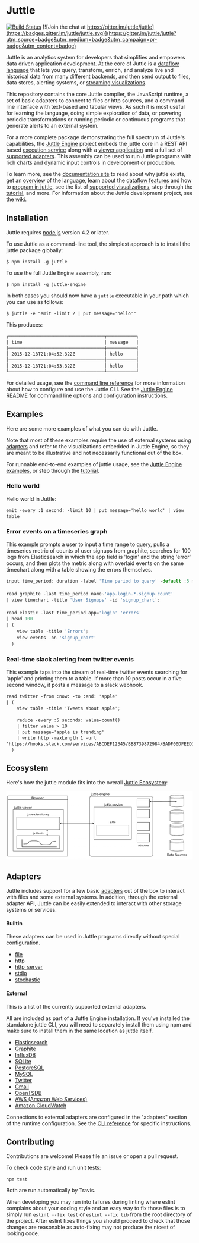 # Juttle

[![Build Status](https://travis-ci.org/juttle/juttle.svg?branch=master)](https://travis-ci.org/juttle/juttle)
[![Join the chat at https://gitter.im/juttle/juttle](https://badges.gitter.im/juttle/juttle.svg)](https://gitter.im/juttle/juttle?utm_source=badge&utm_medium=badge&utm_campaign=pr-badge&utm_content=badge)

Juttle is an analytics system for developers that simplifies and empowers data
driven application development. At the core of Juttle is a [dataflow
language](./docs/concepts/dataflow.md) that lets you query, transform, enrich,
and analyze live and historical data from many different backends, and then send
output to files, data stores, alerting systems, or [streaming
visualizations](http://github.com/juttle/juttle-viz).

This repository contains the core Juttle compiler, the JavaScript runtime, a set
of basic adapters to connect to files or http sources, and a command line
interface with text-based and tabular views. As such it is most useful for
learning the language, doing simple exploration of data, or powering periodic
transformations or running periodic or continuous programs that generate alerts to an external system.

For a more complete package demonstrating the full spectrum of Juttle's
capabilities, the [Juttle Engine](https://github.com/juttle/juttle-engine)
project embeds the juttle core in a REST API based [execution
service](https://github.com/juttle/juttle-service) along with a [viewer
application](https://github.com/juttle/juttle-viewer) and a full set of
[supported adapters](#adapters). This assembly can be used to run Juttle
programs with rich charts and dynamic input controls in development or
production.

To learn more, see the [documentation site](https://juttle.github.io/juttle) to read about why juttle exists,
get an [overview](https://juttle.github.io/juttle/concepts/overview) of the language, learn about the
[dataflow features](https://juttle.github.io/juttle/concepts/dataflow) and how to [program in juttle](https://juttle.github.io/juttle/concepts/programming_constructs), see the list of [supported visualizations](https://juttle.github.io/juttle-viz), step through the [tutorial](http://juttle.github.io/juttle/concepts/juttle_tutorial), and more. For information about the Juttle development project, see the [wiki](https://github.com/juttle/juttle/wiki).

## Installation

Juttle requires [node.js](https://nodejs.org/) version 4.2 or later.

To use Juttle as a command-line tool, the simplest approach is to install the juttle package globally:

```
$ npm install -g juttle
```

To use the full Juttle Engine assembly, run:

```
$ npm install -g juttle-engine
```

In both cases you should now have a `juttle` executable in your path which you can use as follows:

```
$ juttle -e "emit -limit 2 | put message='hello'"
```

This produces:

```
┌────────────────────────────────────┬───────────┐
│ time                               │ message   │
├────────────────────────────────────┼───────────┤
│ 2015-12-18T21:04:52.322Z           │ hello     │
├────────────────────────────────────┼───────────┤
│ 2015-12-18T21:04:53.322Z           │ hello     │
└────────────────────────────────────┴───────────┘
```

For detailed usage, see the [command line reference](./docs/reference/cli.md) for more information about how to configure and use the Juttle CLI.
See the [Juttle Engine README](https://github.com/juttle/juttle-engine/blob/master/README.md) for command line options and configuration instructions.

## Examples

Here are some more examples of what you can do with Juttle.

Note that most of these examples require the use of external systems using [adapters](#adapters) and refer to the visualizations embedded in Juttle Engine, so they are meant to be illustrative and not necessarily functional out of the box.

For runnable end-to-end examples of juttle usage, see the [Juttle Engine examples](https://github.com/juttle/juttle-engine/tree/master/examples), or step through the [tutorial](http://juttle.github.io/juttle/concepts/juttle_tutorial).

### Hello world

Hello world in Juttle:

```juttle
emit -every :1 second: -limit 10 | put message='hello world' | view table
```

### Error events on a timeseries graph

This example prompts a user to input a time range to query, pulls a timeseries
metric of counts of user signups from graphite, searches for 100 logs from
Elasticsearch in which the app field is 'login' and the string 'error' occurs,
and then plots the metric along with overlaid events on the same timechart along
with a table showing the errors themselves.

```javascript
input time_period: duration -label 'Time period to query' -default :5 minutes:;

read graphite -last time_period name~'app.login.*.signup.count'
| view timechart -title 'User Signups' -id 'signup_chart';

read elastic -last time_period app='login' 'errors'
| head 100
| (
    view table -title 'Errors';
    view events -on 'signup_chart'
  )
```

### Real-time slack alerting from twitter events

This example taps into the stream of real-time twitter events searching for 'apple' and printing them to a table. If more than 10 posts occur in a five second window, it posts a message to a slack webhook.

```juttle
read twitter -from :now: -to :end: 'apple'
| (
    view table -title 'Tweets about apple';

    reduce -every :5 seconds: value=count()
    | filter value > 10
    | put message='apple is trending'
    | write http -maxLength 1 -url 'https://hooks.slack.com/services/ABCDEF12345/BB8739872984/BADF00DFEEDDAB'
  )
```

<a name="adapters"></a>

## Ecosystem

Here's how the juttle module fits into the overall [Juttle Ecosystem](./docs/juttle_ecosystem.md):

[![Juttle Ecosystem - Juttle](./docs/images/JuttleEcosystemDiagram.png)](./docs/juttle_ecosystem.md)


## Adapters

Juttle includes support for a few basic [adapters](./docs/adapters/index.md)
out of the box to interact with files and some external systems. In addition,
through the external adapter API, Juttle can be easily extended to interact with
other storage systems or services.

#### Builtin

These adapters can be used in Juttle programs directly without special
configuration.

* [file](./docs/adapters/file.md)
* [http](./docs/adapters/http.md)
* [http_server](./docs/adapters/http_server.md)
* [stdio](./docs/adapters/stdio.md)
* [stochastic](./docs/adapters/stochastic.md)

#### External

This is a list of the currently supported external adapters.

All are included as part of a Juttle Engine installation. If you've installed
the standalone juttle CLI, you will need to separately install them using npm
and make sure to install them in the same location as juttle itself.

* [Elasticsearch](https://github.com/juttle/juttle-elastic-adapter/)
* [Graphite](https://github.com/juttle/juttle-graphite-adapter/)
* [InfluxDB](https://github.com/juttle/juttle-influx-adapter/)
* [SQLite](https://github.com/juttle/juttle-sqlite-adapter/)
* [PostgreSQL](https://github.com/juttle/juttle-postgres-adapter/)
* [MySQL](https://github.com/juttle/juttle-mysql-adapter/)
* [Twitter](https://github.com/juttle/juttle-twitter-adapter/)
* [Gmail](https://github.com/juttle/juttle-gmail-adapter/)
* [OpenTSDB](https://github.com/juttle/juttle-opentsdb-adapter/)
* [AWS (Amazon Web Services)](https://github.com/juttle/juttle-aws-adapter/)
* [Amazon CloudWatch](https://github.com/juttle/juttle-cloudwatch-adapter/)

Connections to external adapters are configured in the "adapters" section of the runtime configuration. See the [CLI reference](./docs/reference/cli.md) for specific instructions.

## Contributing

Contributions are welcome! Please file an issue or open a pull request.

To check code style and run unit tests:
```
npm test
```

Both are run automatically by Travis.

When developing you may run into failures during linting where eslint complains
about your coding style and an easy way to fix those files is to simply run
`eslint --fix test` or `eslint --fix lib` from the root directory of the project.
After eslint fixes things you should proceed to check that those changes are
reasonable as auto-fixing may not produce the nicest of looking code.
